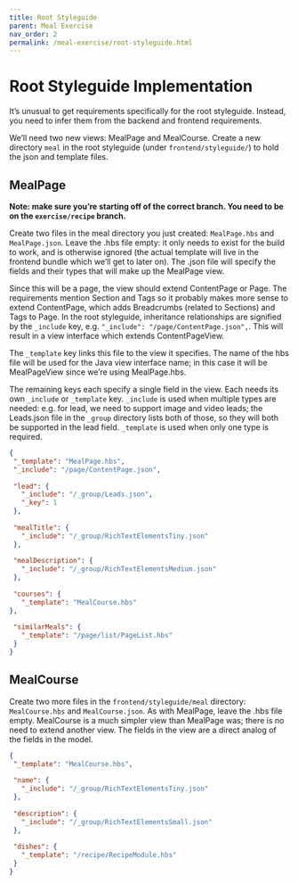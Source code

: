 ```yaml
---
title: Root Styleguide
parent: Meal Exercise
nav_order: 2
permalink: /meal-exercise/root-styleguide.html
---
```


# Root Styleguide Implementation

It’s unusual to get requirements specifically for the root styleguide. Instead, you need to infer them from the backend and frontend requirements.

We’ll need two new views: MealPage and MealCourse. Create a new directory `meal` in the root styleguide (under `frontend/styleguide/`) to hold the json and template files.


## MealPage

**Note: make sure you’re starting off of the correct branch. You need to be on the `exercise/recipe` branch.**

Create two files in the meal directory you just created: `MealPage.hbs` and `MealPage.json`. Leave the .hbs file empty: it only needs to exist for the build to work, and is otherwise ignored (the actual template will live in the frontend bundle which we’ll get to later on). The .json file will specify the fields and their types that will make up the MealPage view.
 
Since this will be a page, the view should extend ContentPage or Page. The requirements mention Section and Tags so it probably makes more sense to extend ContentPage, which adds Breadcrumbs (related to Sections) and Tags to Page. In the root styleguide, inheritance relationships are signified by the `_include` key, e.g. `"_include": "/page/ContentPage.json",`. This will result in a view interface which extends ContentPageView.

The `_template` key links this file to the view it specifies. The name of the hbs file will be used for the Java view interface name; in this case it will be MealPageView since we’re using MealPage.hbs.

The remaining keys each specify a single field in the view. Each needs its own `_include` or `_template` key. `_include` is used when multiple types are needed: e.g. for lead, we need to support image and video leads; the Leads.json file in the `_group` directory lists both of those, so they will both be supported in the lead field. `_template` is used when only one type is required.

```json
{
 "_template": "MealPage.hbs",
 "_include": "/page/ContentPage.json",
 
 "lead": {
   "_include": "/_group/Leads.json",
   "_key": 1
 },
 
 "mealTitle": {
   "_include": "/_group/RichTextElementsTiny.json"
 },
 
 "mealDescription": {
   "_include": "/_group/RichTextElementsMedium.json"
 },
 
 "courses": {
   "_template": "MealCourse.hbs"
},
 
 "similarMeals": {
   "_template": "/page/list/PageList.hbs"
 }
}
```


## MealCourse

Create two more files in the `frontend/styleguide/meal` directory: `MealCourse.hbs` and `MealCourse.json`. As with MealPage, leave the .hbs file empty. MealCourse is a much simpler view than MealPage was; there is no need to extend another view. The fields in the view are a direct analog of the fields in the model.

```json
{
 "_template": "MealCourse.hbs",
 
 "name": {
   "_include": "/_group/RichTextElementsTiny.json"
 },
 
 "description": {
   "_include": "/_group/RichTextElementsSmall.json"
 },
 
 "dishes": {
   "_template": "/recipe/RecipeModule.hbs"
 }
}
```

